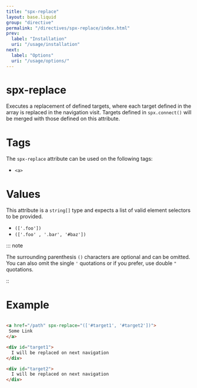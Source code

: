 ```yaml
---
title: "spx-replace"
layout: base.liquid
group: "directive"
permalink: "/directives/spx-replace/index.html"
prev:
  label: "Installation"
  uri: "/usage/installation"
next:
  label: "Options"
  uri: "/usage/options/"
---
```


# spx-replace

Executes a replacement of defined targets, where each target defined in the array is replaced in the navigation visit. Targets defined in `spx.connect()` will be merged with those defined on this attribute.

# Tags

The `spx-replace` attribute can be used on the following tags:

- `<a>`

# Values

This attribute is a `string[]` type and expects a list of valid element selectors to be provided.

- `(['.foo'])`
- `(['.foo' , '.bar', '#baz'])`

::: note

The surrounding parenthesis `()` characters are optional and can be omitted. You can also omit the single `'` quotations or if you prefer, use double `"` quotations.

::

# Example

<!-- prettier-ignore -->
```html

<a href="/path" spx-replace="(['#target1', '#target2'])">
 Some Link
</a>

<div id="target1">
  I will be replaced on next navigation
</div>

<div id="target2">
  I will be replaced on next navigation
</div>

```
